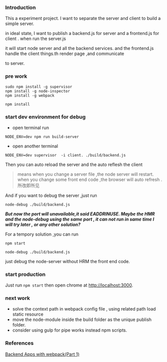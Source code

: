 ### Introduction

This a experiment project. I want to separate the server and client to build a simple server.

in ideal state, I want to publish a backend.js for server and a frontend.js for client . when run the server.js

it will start node server and all the backend services. and the frontend.js handle the client things.th render page ,and communicate 

to server.


### pre work
```
sudo npm install -g supervisor
npm install -g node-inspector
npm install -g webpack

npm install
```

### start dev environment for debug
- open terminal run
```
NODE_ENV=dev npm run build-server
```
- open  another terminal 
```
NODE_ENV=dev supervisor  -i client. ./build/backend.js
```

Then you can auto reload the server  and the auto reflesh the client

> means when you change a server file ,the node server will restart.
> when you change some front end code ,the browser will auto refresh .所改即所见

And if you want to debug the server ,just run 
```
node-debug ./build/backend.js
```
***But now the port will unavailable,it said EADDRINUSE.
Maybe the HMR and the node-debug using the same port ,
it can not run in same time 
I will try later , or any other solution?***

For a tempory solution ,you can run 
```
npm start

node-debug ./build/backend.js
```
just debug the node-server without HRM the front end code.

### start production 
Just run 
``` npm start ```
then open chrome at [http://localhost:3000](link).


### next work
- solve the context path in webpack config file , using related path load static resource
- move the node-module inside the build folder as the unique publish folder.
- consider using gulp for pipe works instead npm scripts.



### References
[Backend Apps with webpack(Part 1)](http://jlongster.com/Backend-Apps-with-Webpack--Part-I)

